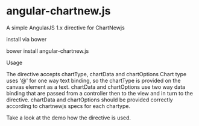 # angular-chartnew.js
A simple AngularJS 1.x directive for ChartNewjs

install via bower

bower install angular-chartnew.js

Usage

The directive accepts chartType, chartData and chartOptions
    Chart type uses '@' for one way text binding, so the chartType is provided on the canvas element as a text.
    chartData and chartOptions use two way data binding that are passed from a controller then to the view and in turn to the directive.
    chartData and chartOptions should be provided correctly according to chartnewjs specs for each chartype.

Take a look at the demo how the directive is used.